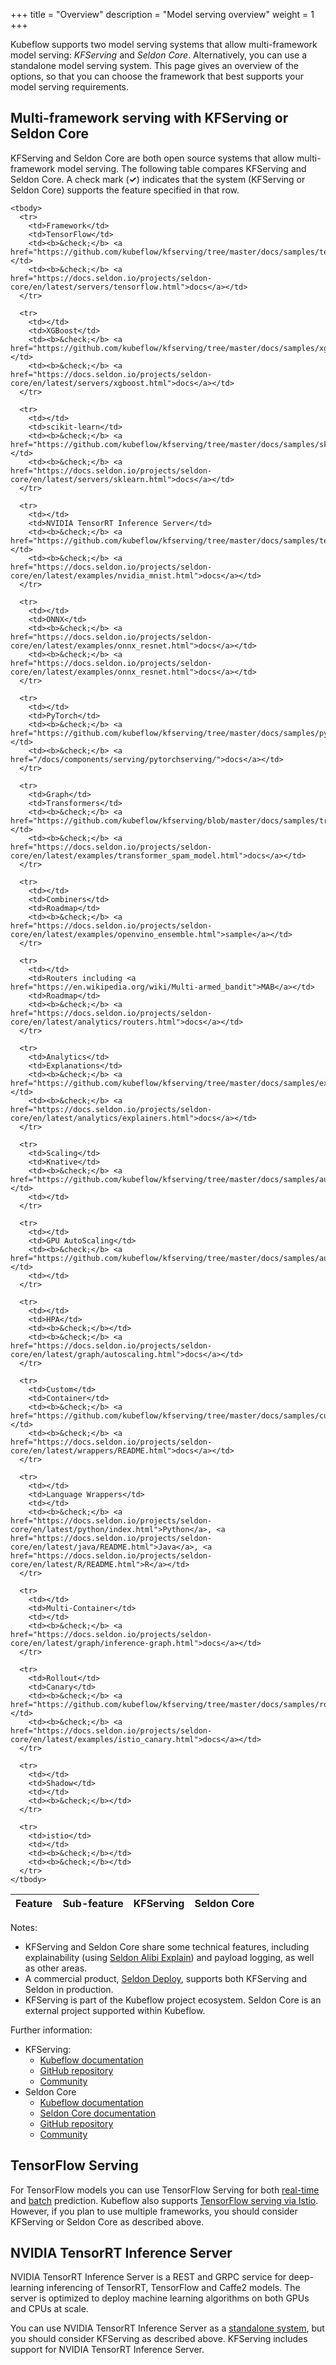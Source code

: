 +++
title = "Overview"
description = "Model serving overview"
weight = 1
+++

Kubeflow supports two model serving systems that allow multi-framework model 
serving: *KFServing* and *Seldon Core*. Alternatively, you can use a
standalone model serving system. This page gives an overview of the options, so
that you can choose the framework that best supports your model serving 
requirements.

## Multi-framework serving with KFServing or Seldon Core

KFServing and Seldon Core are both open source systems that allow 
multi-framework model serving. The following table compares 
KFServing and Seldon Core. A check mark (**&check;**) indicates that the system
(KFServing or Seldon Core) supports the feature specified in that row.

<div class="table-responsive">
  <table class="table table-bordered">
    <thead class="thead-light">
      <tr>
        <th>Feature</th>
        <th>Sub-feature</th>
        <th>KFServing</th>
        <th>Seldon Core</th>
      </tr>
    </thead>

    <tbody>
      <tr>
        <td>Framework</td>
        <td>TensorFlow</td>
        <td><b>&check;</b> <a href="https://github.com/kubeflow/kfserving/tree/master/docs/samples/tensorflow">sample</a></td>
        <td><b>&check;</b> <a href="https://docs.seldon.io/projects/seldon-core/en/latest/servers/tensorflow.html">docs</a></td>
      </tr>

      <tr>
        <td></td>
        <td>XGBoost</td>
        <td><b>&check;</b> <a href="https://github.com/kubeflow/kfserving/tree/master/docs/samples/xgboost">sample</a></td>
        <td><b>&check;</b> <a href="https://docs.seldon.io/projects/seldon-core/en/latest/servers/xgboost.html">docs</a></td>
      </tr>

      <tr>
        <td></td>
        <td>scikit-learn</td>
        <td><b>&check;</b> <a href="https://github.com/kubeflow/kfserving/tree/master/docs/samples/sklearn">sample</a></td>
        <td><b>&check;</b> <a href="https://docs.seldon.io/projects/seldon-core/en/latest/servers/sklearn.html">docs</a></td>
      </tr>

      <tr>
        <td></td>
        <td>NVIDIA TensorRT Inference Server</td>
        <td><b>&check;</b> <a href="https://github.com/kubeflow/kfserving/tree/master/docs/samples/tensorrt">sample</a></td>
        <td><b>&check;</b> <a href="https://docs.seldon.io/projects/seldon-core/en/latest/examples/nvidia_mnist.html">docs</a></td>
      </tr>

      <tr>
        <td></td>
        <td>ONNX</td>
        <td><b>&check;</b> <a href="https://docs.seldon.io/projects/seldon-core/en/latest/examples/onnx_resnet.html">docs</a></td>
        <td><b>&check;</b> <a href="https://docs.seldon.io/projects/seldon-core/en/latest/examples/onnx_resnet.html">docs</a></td>
      </tr>

      <tr>
        <td></td>
        <td>PyTorch</td>
        <td><b>&check;</b> <a href="https://github.com/kubeflow/kfserving/tree/master/docs/samples/pytorch">sample</a></td>
        <td><b>&check;</b> <a href="/docs/components/serving/pytorchserving/">docs</a></td>
      </tr>

      <tr>
        <td>Graph</td>
        <td>Transformers</td>
        <td><b>&check;</b> <a href="https://github.com/kubeflow/kfserving/blob/master/docs/samples/transformer/image_transformer/kfserving_sdk_transformer.ipynb">sample</a></td>
        <td><b>&check;</b> <a href="https://docs.seldon.io/projects/seldon-core/en/latest/examples/transformer_spam_model.html">docs</a></td>
      </tr>

      <tr>
        <td></td>
        <td>Combiners</td>
        <td>Roadmap</td>
        <td><b>&check;</b> <a href="https://docs.seldon.io/projects/seldon-core/en/latest/examples/openvino_ensemble.html">sample</a></td>
      </tr>

      <tr>
        <td></td>
        <td>Routers including <a href="https://en.wikipedia.org/wiki/Multi-armed_bandit">MAB</a></td>
        <td>Roadmap</td>
        <td><b>&check;</b> <a href="https://docs.seldon.io/projects/seldon-core/en/latest/analytics/routers.html">docs</a></td>
      </tr>

      <tr>
        <td>Analytics</td>
        <td>Explanations</td>
        <td><b>&check;</b> <a href="https://github.com/kubeflow/kfserving/tree/master/docs/samples/explanation/alibi">sample</a></td>
        <td><b>&check;</b> <a href="https://docs.seldon.io/projects/seldon-core/en/latest/analytics/explainers.html">docs</a></td>
      </tr>

      <tr>
        <td>Scaling</td>
        <td>Knative</td>
        <td><b>&check;</b> <a href="https://github.com/kubeflow/kfserving/tree/master/docs/samples/autoscaling">sample</a></td>
        <td></td>
      </tr>

      <tr>
        <td></td>
        <td>GPU AutoScaling</td>
        <td><b>&check;</b> <a href="https://github.com/kubeflow/kfserving/tree/master/docs/samples/autoscaling">sample</a></td>
        <td></td>
      </tr>

      <tr>
        <td></td>
        <td>HPA</td>
        <td><b>&check;</b></td>
        <td><b>&check;</b> <a href="https://docs.seldon.io/projects/seldon-core/en/latest/graph/autoscaling.html">docs</a></td>
      </tr>

      <tr>
        <td>Custom</td>
        <td>Container</td>
        <td><b>&check;</b> <a href="https://github.com/kubeflow/kfserving/tree/master/docs/samples/custom">sample</a></td>
        <td><b>&check;</b> <a href="https://docs.seldon.io/projects/seldon-core/en/latest/wrappers/README.html">docs</a></td>
      </tr>

      <tr>
        <td></td>
        <td>Language Wrappers</td>
        <td></td>
        <td><b>&check;</b> <a href="https://docs.seldon.io/projects/seldon-core/en/latest/python/index.html">Python</a>, <a href="https://docs.seldon.io/projects/seldon-core/en/latest/java/README.html">Java</a>, <a href="https://docs.seldon.io/projects/seldon-core/en/latest/R/README.html">R</a></td>
      </tr>

      <tr>
        <td></td>
        <td>Multi-Container</td>
        <td></td>
        <td><b>&check;</b> <a href="https://docs.seldon.io/projects/seldon-core/en/latest/graph/inference-graph.html">docs</a></td>
      </tr>

      <tr>
        <td>Rollout</td>
        <td>Canary</td>
        <td><b>&check;</b> <a href="https://github.com/kubeflow/kfserving/tree/master/docs/samples/rollouts">sample</a></td>
        <td><b>&check;</b> <a href="https://docs.seldon.io/projects/seldon-core/en/latest/examples/istio_canary.html">docs</a></td>
      </tr>

      <tr>
        <td></td>
        <td>Shadow</td>
        <td></td>
        <td><b>&check;</b></td>
      </tr>

      <tr>
        <td>istio</td>
        <td></td>
        <td><b>&check;</b></td>
        <td><b>&check;</b></td>
      </tr>
    </tbody>
  </table>
</div>

Notes:

   * KFServing and Seldon Core share some technical features, including 
     explainability (using [Seldon Alibi 
     Explain](https://github.com/SeldonIO/alibi)) and payload logging, as well 
     as other areas.
   * A commercial product, 
     [Seldon Deploy](https://www.seldon.io/tech/products/deploy/), supports both 
     KFServing and Seldon in production.
   * KFServing is part of the Kubeflow project ecosystem. Seldon Core is an
     external project supported within Kubeflow.

Further information:

 * KFServing:
   * [Kubeflow documentation](/docs/components/serving/kfserving/)
   * [GitHub repository](https://github.com/kubeflow/kfserving)
   * [Community](/docs/about/community/)
 * Seldon Core
   * [Kubeflow documentation](/docs/components/serving/seldon/)
   * [Seldon Core documentation](https://docs.seldon.io/projects/seldon-core/en/latest/)
   * [GitHub repository](https://github.com/SeldonIO/seldon-core)
   * [Community](https://github.com/SeldonIO/seldon-core#community)

## TensorFlow Serving

For TensorFlow models you can use TensorFlow Serving for both 
[real-time](/docs/components/serving/tfserving_new) and 
[batch](/docs/components/serving/tfbatchpredict) prediction. Kubeflow also
supports [TensorFlow serving via Istio](/docs/components/serving/istio). 
However, if you plan to use multiple frameworks, you should consider KFServing
or Seldon Core as described above.

## NVIDIA TensorRT Inference Server

NVIDIA TensorRT Inference Server is a REST and GRPC service for deep-learning
inferencing of TensorRT, TensorFlow and Caffe2 models. The server is
optimized to deploy machine learning algorithms on both GPUs and
CPUs at scale.

You can use NVIDIA TensorRT Inference Server as a 
[standalone system](/docs/components/serving/trtinferenceserver),
but you should consider KFServing as described above. KFServing includes support 
for NVIDIA TensorRT Inference Server.
